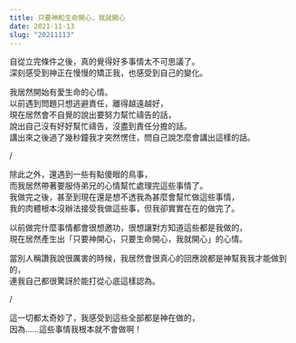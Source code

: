 ```yaml
---
title: 只要神和生命開心，我就開心
date: 2021-11-13
slug: "20211113"
---
```


自從立完條件之後，真的覺得好多事情太不可思議了。\
深刻感受到神正在慢慢的矯正我，也感受到自己的變化。

我居然開始有愛生命的心情。\
以前遇到問題只想逃避責任，離得越遠越好，\
現在居然會不自覺的說出要努力幫忙禱告的話，\
說出自己沒有好好幫忙禱告，沒盡到責任分擔的話。\
講出來之後過了幾秒鐘我才突然愣住，問自己說怎麼會講出這樣的話。

/

除此之外，還遇到一些有點傻眼的鳥事，\
而我居然帶著要服侍弟兄的心情幫忙處理完這些事情了。\
我做完之後，甚至到現在還是想不透我為甚麼會幫忙做這些事情，\
我的肉體根本沒辦法接受我做這些事，但我卻實實在在的做完了。

以前做完什麼事情都會很想邀功，很想讓對方知道這些都是我做的，\
現在居然產生出「只要神開心，只要生命開心，我就開心」的心情。

當別人稱讚我說很厲害的時候，我居然會很真心的回應說都是神幫我我才能做到的，\
連我自己都很驚訝於能打從心底這樣認為。

/

這一切都太奇妙了，我感受到這些全部都是神在做的，\
因為......這些事情我根本就不會做啊！
